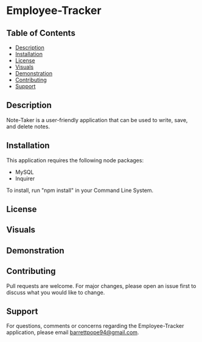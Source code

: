 # Employee-Tracker

## Table of Contents
* [Description](#description)
* [Installation](#installation)
* [License](#license)
* [Visuals](#visuals)
* [Demonstration](#demonstration)
* [Contributing](#contributing)
* [Support](#support)

## Description
Note-Taker is a user-friendly application that can be used to write, save, and delete notes. 

## Installation
This application requires the following node packages:
* MySQL
* Inquirer

To install, run "npm install" in your Command Line System.

## License


## Visuals


## Demonstration


## Contributing
Pull requests are welcome. For major changes, please open an issue first to discuss what you would like to change. 

## Support
For questions, comments or concerns regarding the Employee-Tracker application, please email barrettpope94@gmail.com.